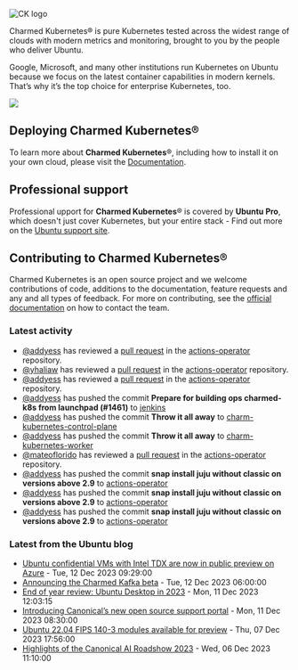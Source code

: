![CK logo](https://assets.ubuntu.com/v1/451d4cf4-Charmed+Kubernetes_RGB_onWhite_2022.svg)

Charmed Kubernetes® is pure Kubernetes tested across the widest range of clouds with modern metrics and monitoring, brought to you by the people who deliver Ubuntu.

Google, Microsoft, and many other institutions run Kubernetes on Ubuntu because we focus on the latest container capabilities in modern kernels. That’s why it’s the top choice for enterprise Kubernetes, too.

![](https://assets.ubuntu.com/v1/843c77b6-juju-at-a-glace.svg)

## Deploying Charmed Kubernetes®

To learn more about **Charmed Kubernetes**®, including how to install it on your own cloud, please visit the [Documentation][docs].

## Professional support

Professional upport for **Charmed Kubernetes**® is covered by **Ubuntu Pro**, which doesn't just cover Kubernetes, but your entire stack - Find out more on the [Ubuntu support site](https://ubuntu.com/support).

## Contributing to Charmed Kubernetes®

Charmed Kubernetes is an open source project and we welcome contributions of code, additions to the documentation, feature requests and any and all types of feedback. For more on contributing, see the [official documentation][get-in-touch] on how to contact the team.

<!-- LINKS -->
[docs]: https://ubuntu.com/kubernetes/docs
[get-in-touch]: https://ubuntu.com/kubernetes/docs/get-in-touch

### Latest activity

<!-- activity starts -->
 - [@addyess](https://github.com/addyess) has reviewed a [pull request](https://github.com/charmed-kubernetes/actions-operator/pull/63) in the [actions-operator](https://github.com/charmed-kubernetes/actions-operator) repository.
 - [@yhaliaw](https://github.com/yhaliaw) has reviewed a [pull request](https://github.com/charmed-kubernetes/actions-operator/pull/63) in the [actions-operator](https://github.com/charmed-kubernetes/actions-operator) repository.
 - [@addyess](https://github.com/addyess) has reviewed a [pull request](https://github.com/charmed-kubernetes/actions-operator/pull/63) in the [actions-operator](https://github.com/charmed-kubernetes/actions-operator) repository.
 - [@addyess](https://github.com/addyess) has pushed the commit **Prepare for building ops charmed-k8s from launchpad (#1461)** to [jenkins](https://github.com/charmed-kubernetes/jenkins)
 - [@addyess](https://github.com/addyess) has pushed the commit **Throw it all away** to [charm-kubernetes-control-plane](https://github.com/charmed-kubernetes/charm-kubernetes-control-plane)
 - [@addyess](https://github.com/addyess) has pushed the commit **Throw it all away** to [charm-kubernetes-worker](https://github.com/charmed-kubernetes/charm-kubernetes-worker)
 - [@mateoflorido](https://github.com/mateoflorido) has reviewed a [pull request](https://github.com/charmed-kubernetes/actions-operator/pull/65) in the [actions-operator](https://github.com/charmed-kubernetes/actions-operator) repository.
 - [@addyess](https://github.com/addyess) has pushed the commit **snap install juju without classic on versions above 2.9** to [actions-operator](https://github.com/charmed-kubernetes/actions-operator)
 - [@addyess](https://github.com/addyess) has pushed the commit **snap install juju without classic on versions above 2.9** to [actions-operator](https://github.com/charmed-kubernetes/actions-operator)
 - [@addyess](https://github.com/addyess) has pushed the commit **snap install juju without classic on versions above 2.9** to [actions-operator](https://github.com/charmed-kubernetes/actions-operator)
<!-- activity ends -->

<!-- roadmap starts -->

<!-- roadmap ends -->

### Latest from the Ubuntu blog

<!-- blog starts -->
* [Ubuntu confidential VMs with Intel TDX are now in public preview on Azure](https://ubuntu.com//blog/ubuntu-confidential-vms-intel-tdx-azure-public-preview) - Tue, 12 Dec 2023 09:29:00 
* [Announcing the Charmed Kafka beta](https://ubuntu.com//blog/charmed-kafka-beta) - Tue, 12 Dec 2023 06:00:00 
* [End of year review: Ubuntu Desktop in 2023](https://ubuntu.com//blog/end-of-year-review-ubuntu-desktop-in-2023) - Mon, 11 Dec 2023 12:03:15 
* [Introducing Canonical’s new open source support portal](https://ubuntu.com//blog/introducing-canonicals-new-open-source-support-portal) - Mon, 11 Dec 2023 08:30:00 
* [Ubuntu 22.04 FIPS 140-3 modules available for preview](https://ubuntu.com//blog/ubuntu-22-04-fips-140-3-modules-available-for-preview) - Thu, 07 Dec 2023 17:56:00 
* [Highlights of the Canonical AI Roadshow 2023](https://ubuntu.com//blog/highlights-canonical-ai-roadshow-2023) - Wed, 06 Dec 2023 11:10:00 
<!-- blog ends -->
